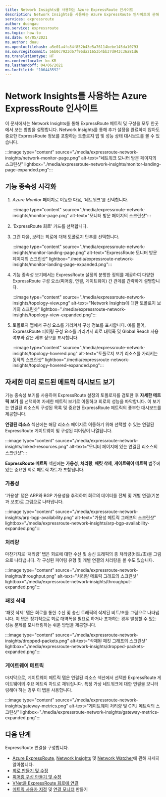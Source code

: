```yaml
---
title: Network Insights를 사용하는 Azure ExpressRoute 인사이트
description: Network Insights를 사용하는 Azure ExpressRoute 인사이트에 관해 알아봅니다.
services: expressroute
author: duongau
ms.service: expressroute
ms.topic: how-to
ms.date: 04/05/2021
ms.author: duau
ms.openlocfilehash: a5e01a4fc84f852b43e5a76114bebe145da10793
ms.sourcegitcommit: 56b0c7923d67f96da21653b4bb37d943c36a81d6
ms.translationtype: HT
ms.contentlocale: ko-KR
ms.lasthandoff: 04/06/2021
ms.locfileid: "106443592"
---
```

# <a name="azure-expressroute-insights-using-network-insights"></a>Network Insights를 사용하는 Azure ExpressRoute 인사이트

이 문서에서는 Network Insights를 통해 ExpressRoute 메트릭 및 구성을 모두 한곳에서 보는 방법을 설명합니다. Network Insights를 통해 추가 설정을 완료하지 않아도 중요한 ExpressRoute 정보를 포함하는 토폴로지 맵 및 성능 상태 대시보드를 볼 수 있습니다.

:::image type="content" source="./media/expressroute-network-insights/network-monitor-page.png" alt-text="네트워크 모니터 방문 페이지의 스크린샷" lightbox="./media/expressroute-network-insights/monitor-landing-page-expanded.png":::

## <a name="visualize-functional-dependencies"></a>기능 종속성 시각화

1. *Azure Monitor* 페이지로 이동한 다음, ‘네트워크’를 선택합니다.

    :::image type="content" source="./media/expressroute-network-insights/monitor-page.png" alt-text="모니터 방문 페이지의 스크린샷":::

1. ‘ExpressRoute 회로’ 카드를 선택합니다. 

1. 그런 다음, 보려는 회로에 대해 토폴로지 단추를 선택합니다.

   :::image type="content" source="./media/expressroute-network-insights/monitor-landing-page.png" alt-text="ExpressRoute 모니터 방문 페이지의 스크린샷" lightbox="./media/expressroute-network-insights/monitor-landing-page-expanded.png"::: 

1. 기능 종속성 보기에서는 ExpressRoute 설정의 분명한 정의를 제공하여 다양한 ExpressRoute 구성 요소(피어링, 연결, 게이트웨이) 간 관계를 간략하게 설명합니다.

    :::image type="content" source="./media/expressroute-network-insights/topology-view.png" alt-text="Network Insights에 대한 토폴로지 보기의 스크린샷" lightbox="./media/expressroute-network-insights/topology-view-expanded.png":::

1. 토폴로지 맵에서 구성 요소를 가리켜서 구성 정보를 표시합니다. 예를 들어, ExpressRoute 피어링 구성 요소를 가리켜서 회로 대역폭 및 Global Reach 사용 여부와 같은 세부 정보를 표시합니다.

    :::image type="content" source="./media/expressroute-network-insights/topology-hovered.png" alt-text="토폴로지 보기 리소스를 가리키는 동작의 스크린샷" lightbox="./media/expressroute-network-insights/topology-hovered-expanded.png":::

## <a name="view-a-detailed-and-pre-loaded-metrics-dashboard"></a>자세한 미리 로드된 메트릭 대시보드 보기

기능 종속성 보기를 사용하여 ExpressRoute 설정의 토폴로지를 검토한 후 **자세한 메트릭 보기** 를 선택하여 자세한 메트릭 보기로 이동하고 회로의 성능을 파악합니다. 이 보기는 연결된 리소스의 구성된 목록 및 중요한 ExpressRoute 메트릭의 풍부한 대시보드를 제공합니다.

**연결된 리소스** 섹션에는 해당 리소스 페이지로 이동하기 위해 선택할 수 있는 연결된 ExpressRoute 게이트웨이 및 구성된 피어링이 나열됩니다.

:::image type="content" source="./media/expressroute-network-insights/linked-resources.png" alt-text="모니터 페이지에 있는 연결된 리소스의 스크린샷":::


**ExpressRoute 메트릭** 섹션에는 **가용성**, **처리량**, **패킷 삭제**, **게이트웨이 메트릭** 범주에 있는 중요한 회로 메트릭 차트가 포함됩니다.

### <a name="availability"></a>가용성

‘가용성’ 탭은 ARP와 BGP 가용성을 추적하여 회로의 데이터를 전체 및 개별 연결(기본과 보조)로 그림으로 나타냅니다. 

:::image type="content" source="./media/expressroute-network-insights/arp-bgp-availability.png" alt-text="가용성 메트릭 그래프의 스크린샷" lightbox="./media/expressroute-network-insights/arp-bgp-availability-expanded.png":::

### <a name="throughput"></a>처리량

마찬가지로 ‘처리량’ 탭은 회로에 대한 수신 및 송신 트래픽의 총 처리량(비트/초)을 그림으로 나타냅니다. 각 구성된 피어링 유형 및 개별 연결의 처리량을 볼 수도 있습니다.

:::image type="content" source="./media/expressroute-network-insights/throughput.png" alt-text="처리량 메트릭 그래프의 스크린샷" lightbox="./media/expressroute-network-insights/throughput-expanded.png":::

### <a name="packet-drops"></a>패킷 삭제

‘패킷 삭제’ 탭은 회로를 통한 수신 및 송신 트래픽의 삭제된 비트/초를 그림으로 나타냅니다. 이 탭은 정기적으로 회로 대역폭을 필요로 하거나 초과하는 경우 발생할 수 있는 성능 문제를 모니터링하는 쉬운 방법을 제공합니다.

:::image type="content" source="./media/expressroute-network-insights/dropped-packets.png" alt-text="삭제된 패킷 그래프의 스크린샷" lightbox="./media/expressroute-network-insights/dropped-packets-expanded.png":::

### <a name="gateway-metrics"></a>게이트웨이 메트릭

마지막으로, 게이트웨이 메트릭 탭은 연결된 리소스 섹션에서 선택한 ExpressRoute 게이트웨이의 주요 메트릭 차트로 채워집니다. 특정 가상 네트워크에 대한 연결을 모니터링해야 하는 경우 이 탭을 사용합니다.

:::image type="content" source="./media/expressroute-network-insights/gateway-metrics.png" alt-text="게이트웨이 처리량 및 CPU 메트릭의 스크린샷" lightbox="./media/expressroute-network-insights/gateway-metrics-expanded.png":::

## <a name="next-steps"></a>다음 단계

ExpressRoute 연결을 구성합니다.
  
* [Azure ExpressRoute](expressroute-introduction.md), [Network Insights](../azure-monitor/insights/network-insights-overview.md) 및 [Network Watcher](../network-watcher/network-watcher-monitoring-overview.md)에 관해 자세히 알아봅니다.
* [회로 만들기 및 수정](expressroute-howto-circuit-arm.md)
* [피어링 구성 만들기 및 수정](expressroute-howto-routing-arm.md)
* [VNet을 ExpressRoute 회로에 연결](expressroute-howto-linkvnet-arm.md)
* [메트릭 사용자 지정](expressroute-monitoring-metrics-alerts.md) 및 [연결 모니터](../network-watcher/connection-monitor-overview.md) 만들기
